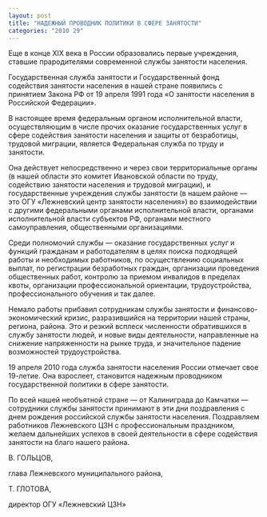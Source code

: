 ```yaml
---
layout: post
title: "НАДЕЖНЫЙ ПРОВОДНИК ПОЛИТИКИ В СФЕРЕ ЗАНЯТОСТИ"
categories: "2010 29"
---
```


Еще в конце ХIХ века в России образовались первые учреждения, ставшие прародителями современной службы занятости населения.

Государственная служба занятости и Государственный фонд содействия занятости населения в нашей стране появились с принятием Закона РФ от 19 апреля 1991 года «О занятости населения в Российской Федерации».

В настоящее время федеральным органом исполнительной власти, осуществляющим в числе прочих оказание государственных услуг в сфере содействия занятости населения и защиты от безработицы, трудовой миграции, является Федеральная служба по труду и занятости.

Она действует непосредственно и через свои территориальные органы (в нашей области это комитет Ивановской области по труду, содействию занятости населения и трудовой миграции), и государственные учреждения службы занятости (в нашем районе — это ОГУ «Лежневский центр занятости населения») во взаимодействии с другими федеральными органами исполнительной власти, органами исполнительной власти субъектов РФ, органами местного самоуправления, общественными организациями.

Среди полномочий службы — оказание государственных услуг и функций гражданам и работодателям в целях поиска подходящей работы и необходимых работников, по осуществлению социальных выплат, по регистрации безработных граждан, организации проведения общественных работ, контролю за приемом инвалидов в пределах квоты, организации профессиональной ориентации, трудоустройства, профессионального обучения и так далее.

Немало работы прибавил сотрудникам службы занятости и финансово-экономический кризис, разразившийся на территории нашей страны, региона, района. Это и резкий всплеск численности обратившихся в службу занятости людей, и новые виды деятельности, направленные на снижение напряженности на рынке труда, и значительное падение возможностей трудоустройства.

19 апреля 2010 года служба занятости населения России отмечает свое 19-летие. Она взрослеет, становится надежным проводником государственной политики в сфере занятости.

По всей нашей необъятной стране — от Калиниграда до Камчатки — сотрудники службы занятости принимают в эти дни поздравления с днем рождения российской службы занятости населения. Поздравляем работников Лежневского ЦЗН с профессиональным праздником, желаем дальнейших успехов в своей деятельности в сфере содействия занятости на благо нашего района.

В. ГОЛЬЦОВ,

глава Лежневского муниципального района,

Т. ГЛОТОВА,

директор ОГУ «Лежневский ЦЗН»


